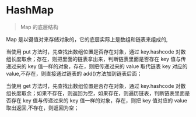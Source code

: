 # HashMap

> Map 的底层结构

Map 是以键值对来存储对象的，它的底层实际上是数组和链表来组成的,

当使用 put 方法时，先查找出数组位置是否存在对象，通过 key.hashcode 对数组长度取余；存在，则把里面的链表拿出来，判断链表里面是否存在 key 值与传递过来的 key 值一样的对象，存在，则把传递过来的 value 取代链表 key 对应的 value,不存在，则直接通过链表的 add()方法加到链表后面；

当使用 get 方法时，先查找出数组位置是否存在对象，通过 key.hashcode 对数组长度取余；如果不存在，则返回为空，如果存在，则遍历链表，判断链表里面是否存在 key 值与传递过来的 key 值一样的对象，存在，则把 key 值对应的 value 取出返回,不存在，则返回为空；
